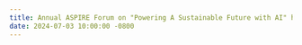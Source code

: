 ```yaml
---
title: Annual ASPIRE Forum on "Powering A Sustainable Future with AI" held in Tsinghua University, Beijing
date: 2024-07-03 10:00:00 -0800
---
```


